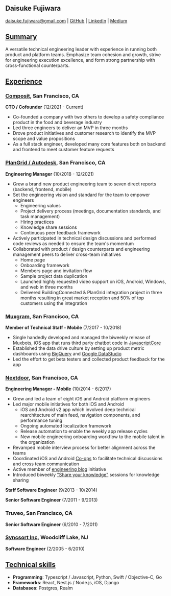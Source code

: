 ## Daisuke Fujiwara
<daisuke.fujiwara@gmail.com> |
[GitHub](https://github.com/dfujiwara) |
[LinkedIn](https://www.linkedin.com/in/daisukefujiwara/) |
[Medium](https://medium.com/@daisuke.fujiwara)

## <u>Summary</u>
A versatile technical engineering leader with experience in running both product and platform teams. Emphasize team cohesion and growth, strive for engineering execution excellence, and form strong partnership with cross-functional counterparts.

## <u>Experience</u>

###  [Composit](https://composit.carrd.co), San Francisco, CA
__CTO / Cofounder__ (12/2021 - Current)
  - Co-founded a company with two others to develop a safety compliance product in the food and beverage industry
  - Led three engineers to deliver an MVP in three months
  - Drove product initiatives and customer research to identify the MVP scope and value propositions
  - As a full stack engineer, developed many core features both on backend and frontend to meet customer feature requests

###  [PlanGrid / Autodesk](https://plangrid.com), San Francisco, CA
__Engineering Manager__ (10/2018 - 12/2021)
  - Grew a brand new product engineering team to seven direct reports (backend, frontend, mobile)
  - Set the engineering vision and standard for the team to empower engineers
    - Engineering values
    - Project delivery process (meetings, documentation standards, and task management)
    - Hiring practices
    - Knowledge share sessions
    - Continuous peer feedback framework
  - Actively participated in technical design discussions and performed code reviews as needed to ensure the team's momentum
  - Collaborated with product / design counterparts and engineering management peers to deliver cross-team initiatives
    - Home page
    - Onboarding framework
    - Members page and invitation flow
    - Sample project data duplication
    - Launched highly requested video support on iOS, Android, Windows, and web in three months
    - Delivered BuildingConnected & PlanGrid integration project in three months resulting in great market reception and 50% of top customers using the integration

###  [Muxgram](https://muxgram.com), San Francisco, CA
__Member of Technical Staff - Mobile__ (7/2017 - 10/2018)
  - Single handedly developed and managed the biweekly release of Muxbots, iOS app that runs third party chatbot code in [JavascriptCore](https://developer.apple.com/documentation/javascriptcore)
  - Established the data drive culture by setting up product metric dashboards using [BigQuery](https://cloud.google.com/bigquery/) and [Google DataStudio](https://datastudio.google.com/)
  - Led the effort to get beta testers and collected product feedback for the app

###  [Nextdoor](https://nextdoor.com), San Francisco, CA
__Engineering Manager - Mobile__ (10/2014 - 6/2017)
  - Grew and led a team of eight iOS and Android platform engineers
  - Led major mobile initiatives for both iOS and Android
    - iOS and Android v2 app which involved deep technical rearchitecture of main feed, navigation components, and performance tuning
    - Ongoing automated localization framework
    - Release automation to enable the weekly app release cycles
    - New mobile engineering onboarding workflow to the mobile talent in the organization
  - Revamped mobile interview process for better alignment across the teams
  - Coordinated iOS and Android [Co-ops](https://engblog.nextdoor.com/co-ops-at-nextdoor-e0d64c2830b2) to facilitate technical discussions and cross team communication
  - Active member of [engineering blog](https://engblog.nextdoor.com) initiative
  - Introduced biweekly ["Share your knowledge"](https://engblog.nextdoor.com/share-your-knowledge-98119b4f7c4b) sessions for knowledge sharing

__Staff Software Engineer__ (9/2013 - 10/2014)

__Senior Software Engineer__ (7/2011 - 9/2013)

### Truveo, San Francisco, CA
__Senior Software Engineer__ (6/2010 - 7/2011)

### [Syncsort Inc](https://www.syncsort.com), Woodcliff Lake, NJ
__Software Engineer__ (2/2005 - 6/2010)

## <u>Technical skills</u>
- __Programming__: Typescript / Javascript, Python, Swift / Objective-C, Go
- __Frameworks__: React, Nest.js / Node.js, iOS, Django
- __Databases__: Postgres, Realm
